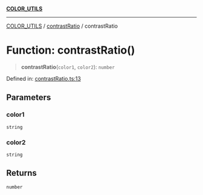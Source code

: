 [**COLOR_UTILS**](../../README.md)

***

[COLOR_UTILS](../../README.md) / [contrastRatio](../README.md) / contrastRatio

# Function: contrastRatio()

> **contrastRatio**(`color1`, `color2`): `number`

Defined in: [contrastRatio.ts:13](https://github.com/dailker/everyutil/blob/2a1290e25c1270a5e1af64099b97f8d5fc086e59/src/color/contrastRatio.ts#L13)

## Parameters

### color1

`string`

### color2

`string`

## Returns

`number`
